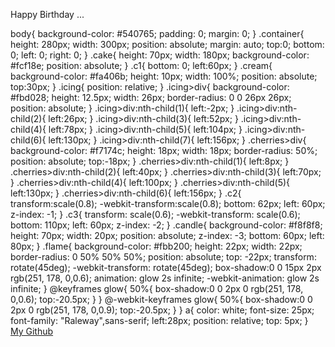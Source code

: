 
Happy Birthday ...

<!DOCTYPE html>
<html>
<head>
	<title>CSS Cake</title>
	<link href="https://fonts.googleapis.com/css?family=Raleway" rel="stylesheet">
</head>
<styles>
  body{
	background-color: #540765;
	padding: 0;
	margin: 0;
}
.container{
	height: 280px;
	width: 300px;
	position: absolute;
	margin: auto;
	top:0;
	bottom: 0;
	left: 0;
	right: 0;
	}
.cake{
	height: 70px;
	width: 180px;
	background-color: #fcf18e;
	position: absolute;
}
.c1{
	bottom: 0;
	left:60px;
}
.cream{
	background-color: #fa406b;
	height: 10px;
	width: 100%;
	position: absolute;
	top:30px;
}
.icing{
	position: relative;
}
.icing>div{
	background-color: #fbd028;
	height: 12.5px;
	width: 26px;
	border-radius: 0 0 26px 26px;
	position: absolute;
}
.icing>div:nth-child(1){
	left:-2px;
}
.icing>div:nth-child(2){
	left:26px;
}
.icing>div:nth-child(3){
	left:52px;
}
.icing>div:nth-child(4){
	left:78px;
}
.icing>div:nth-child(5){
	left:104px;
}
.icing>div:nth-child(6){
	left:130px;
}
.icing>div:nth-child(7){
	left:156px;
}
.cherries>div{
	background-color: #f7174c;
	height: 18px;
	width: 18px;
	border-radius: 50%;
	position: absolute;
	top:-18px;
}
.cherries>div:nth-child(1){
	left:8px;
}
.cherries>div:nth-child(2){
	left:40px;
}
.cherries>div:nth-child(3){
	left:70px;
}
.cherries>div:nth-child(4){
	left:100px;
}
.cherries>div:nth-child(5){
	left:130px;
}
.cherries>div:nth-child(6){
	left:156px;
}
.c2{
	transform:scale(0.8);
	-webkit-transform:scale(0.8);
	bottom: 62px;
	left: 60px;
	z-index: -1;
}
.c3{
	transform: scale(0.6);
	-webkit-transform: scale(0.6);
	bottom: 110px;
	left: 60px;
	z-index: -2;
}
.candle{
	background-color: #f8f8f8;
	height: 70px;
	width: 20px;
	position: absolute;
	z-index: -3;
	bottom: 60px;
	left: 80px;
}
.flame{
	background-color: #fbb200;
	height: 22px;
	width: 22px;
	border-radius: 0 50% 50% 50%;
	position: absolute;
	top: -22px;
	transform: rotate(45deg);
	-webkit-transform: rotate(45deg);
	box-shadow:0 0 15px 2px rgb(251, 178, 0,0.6);
	animation: glow 2s infinite;
	-webkit-animation: glow 2s infinite;
}
@keyframes glow{
	50%{
		box-shadow:0 0 2px 0 rgb(251, 178, 0,0.6);
		top:-20.5px;
	}
}
@-webkit-keyframes glow{
	50%{
		box-shadow:0 0 2px 0 rgb(251, 178, 0,0.9);
		top:-20.5px;
	}
}
a{
	color: white;
	font-size: 25px;
	font-family: "Raleway",sans-serif;
	left:28px;
	position: relative;
	top: 5px;
}
  </styles>
<body>
	<div class="container">
		<div class="cake c1">
			<div class="cream"></div>
			<div class="icing">
				<div></div>
				<div></div>
				<div></div>
				<div></div>
				<div></div>
				<div></div>
				<div></div>
			</div>
			<div class="cherries">
				<div></div>
				<div></div>
				<div></div>
				<div></div>
				<div></div>
				<div></div>
			</div>
		</div>
		<div class="cake c2">
			<div class="cream"></div>
			<div class="icing">
				<div></div>
				<div></div>
				<div></div>
				<div></div>
				<div></div>
				<div></div>
				<div></div>
			</div>
			<div class="cherries">
				<div></div>
				<div></div>
				<div></div>
				<div></div>
				<div></div>
				<div></div>
			</div>
		</div>
		<div class="cake c3">
			<div class="cream"></div>
			<div class="icing">
				<div></div>
				<div></div>
				<div></div>
				<div></div>
				<div></div>
				<div></div>
				<div></div>
			</div>
			<div class="cherries">
				<div></div>
				<div></div>
				<div></div>
				<div></div>
				<div></div>
				<div></div>
			</div>
			<div class="candle">
				<div class="flame"></div>
			</div>
		</div>
		<a href="https://youtu.be/3JwsdIMsjN0" target="_blank">My Github</a>
	</div>
</body>
</html>
